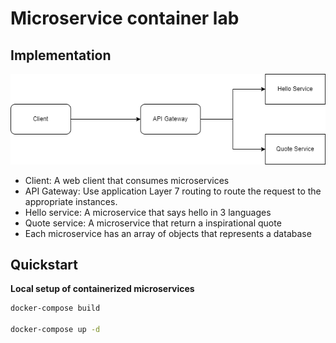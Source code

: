# Microservice container lab

## Implementation

![implementation diagram](diagram.png 'Implementation Diagram')

- Client: A web client that consumes microservices
- API Gateway: Use application Layer 7 routing to route the request to the appropriate instances.
- Hello service: A microservice that says hello in 3 languages
- Quote service: A microservice that return a inspirational quote
- Each microservice has an array of objects that represents a database

## Quickstart

**Local setup of containerized microservices**

```sh
docker-compose build

docker-compose up -d
```
